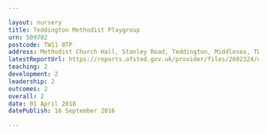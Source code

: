 ```yaml
---

layout: nursery
title: Teddington Methodist Playgroup
urn: 509702
postcode: TW11 8TP
address: Methodist Church Hall, Stanley Road, Teddington, Middlesex, TW11 8TP
latestReportUrl: https://reports.ofsted.gov.uk/provider/files/2602324/urn/509702.pdf
teaching: 2
development: 2
leadership: 2
outcomes: 2
overall: 2
date: 01 April 2018 
datePublish: 16 September 2016

---
```


